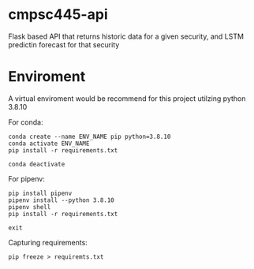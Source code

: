 # cmpsc445-api
Flask based API that returns historic data for a given security, and LSTM predictin forecast for that security

# Enviroment 
A virtual enviroment would be recommend for this project utilzing python 3.8.10

For conda: 

```
conda create --name ENV_NAME pip python=3.8.10
conda activate ENV_NAME
pip install -r requirements.txt

conda deactivate
```

For pipenv:
```
pip install pipenv
pipenv install --python 3.8.10
pipenv shell
pip install -r requirements.txt

exit
```

Capturing requirements:
```
pip freeze > requiremts.txt
```